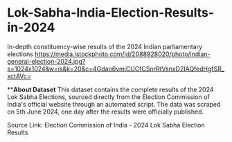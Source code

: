 # Lok-Sabha-India-Election-Results-in-2024
 In-depth constituency-wise results of the 2024 Indian parliamentary elections
https://media.istockphoto.com/id/2088928020/photo/indian-general-election-2024.jpg?s=1024x1024&w=is&k=20&c=4Gdao6vmiCUCfCSnrRtVsnxD2IAQfedHgfSR_xctAVc=


****About Dataset**
This dataset contains the complete results of the 2024 Lok Sabha Elections, sourced directly from the Election Commission of India's official website through an automated script. The data was scraped on 5th June 2024, one day after the results were officially published.

Source Link: Election Commission of India - 2024 Lok Sabha Election Results











